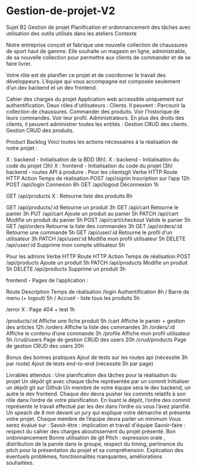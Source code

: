 # Gestion-de-projet-V2

Sujet B2 Gestion de projet
Planification et ordonnancement des tâches avec utilisation des outils utilisés dans les ateliers
Contexte

Notre entreprise conçoit et fabrique une nouvelle collection de chaussures de sport haut de gamme. Elle souhaite un magasin en ligne, administrable, de sa nouvelle collection pour permettre aux clients de commander et de se faire livrer.

Votre rôle est de planifier ce projet et de coordonner le travail des développeurs. L’équipe qui vous accompagne est composée seulement d’un dev backend et un dev frontend.

Cahier des charges du projet
 Application web accessible uniquement sur authentification.
Deux rôles d'utilisateurs :
Clients. Il peuvent :
Parcourir la collection de chaussures.
Commander des produits.
Voir l'historique de leurs commandes.
Voir leur profil.
Administrateurs. En plus des droits des clients, il peuvent administrer toutes les entités :
Gestion CRUD des clients.
Gestion CRUD des produits.

Product Backlog
Voici toutes les actions nécessaires à la réalisation de notre projet :

X : backend - Initialisation de la BDD (8h).
X : backend - Initialisation du code du projet (3h)
X : frontend - Initialisation du code du projet (3h)
backend - routes API à produire :
Pour les clientsgit
Verbe HTTP
Route HTTP
Action
Temps de réalisation
POST
/api/signin
Inscription sur l’app
12h
POST
/api/login
Connexion
8h
GET
/api/logout
Déconnexion
1h

GET
/api/products
X : Retourne liste des produits
8h

GET
/api/products/:id
Retourne un produit
3h
GET
/api/cart
Retourne le panier
3h
PUT
/api/cart
Ajoute un produit au panier
5h
PATCH
/api/cart
Modifie un produit du panier
5h
POST
/api/cart/checkout
Valide le panier
5h
GET
/api/orders
Retourne la liste des commandes
3h
GET
/api/orders/:id
Retourne une commande
5h
GET
/api/user/:id
Retourne le profil d’un utilisateur
3h
PATCH
/api/user/:id
Modifie mon profil utilisateur
5h
DELETE
/api/user/:id
Supprime mon compte utilisateur
5h


Pour les admins
Verbe HTTP
Route HTTP
Action
Temps de réalisation
POST
/api/products
Ajoute un produit
5h
PATCH
/api/products
Modifie un produit
5h
DELETE
/api/products
Supprime un produit
3h



frontend - Pages de l’application :

Route
Description
Temps de réalisation
/login
Authentification
8h
/
Barre de menu (+ logout)
5h
/
Accueil - liste tous les produits
5h

/error
X : Page 404 + test
1h

/products/:id
Affiche une fiche produit
5h
/cart
Affiche le panier + gestion des articles
12h
/orders
Affiche la liste des commandes
3h
/orders/:id
Affiche le contenu d’une commande
3h
/profile
Affiche mon profil utilisateur
5h
/crud/users
Page de gestion CRUD des users
20h
/crud/products
Page de gestion CRUD des users
20h



Bonus des bonnes pratiques
Ajout de tests sur les routes api (nécessite 3h par route)
Ajout de tests end-to-end (nécessite 5h par page)


Livrables attendus :
Une planification des tâches pour la réalisation du projet
Un dépôt git avec chaque tâche représentée par un commit
Initialiser un dépôt git sur Github
Un membre de votre équipe sera le dev backend, un autre le dev frontend. Chaque dev devra pusher les commits relatifs à son rôle dans l’ordre de votre planification. En lisant le dépôt, l’ordre des commit représente le travail effectué par les dev dans l’ordre où vous l’avez planifié.
Un speach de 8 min devant un jury qui explique votre démarche et présente votre projet.
Chaque membre de l’équipe devra parler un minimum
Vous serez évalué sur :
Savoir-être : implication et travail d'équipe
Savoir-faire :
respect du cahier des charges
aboutissement du projet présenté.
Bon ordonnancement
Bonne utilisation de git
Pitch : expression orale , distribution de la parole dans le groupe, respect du timing, pertinence du pitch pour la présentation du projet et sa compréhension.
Explication des éventuels problèmes, fonctionnalités manquantes, améliorations souhaitées.
